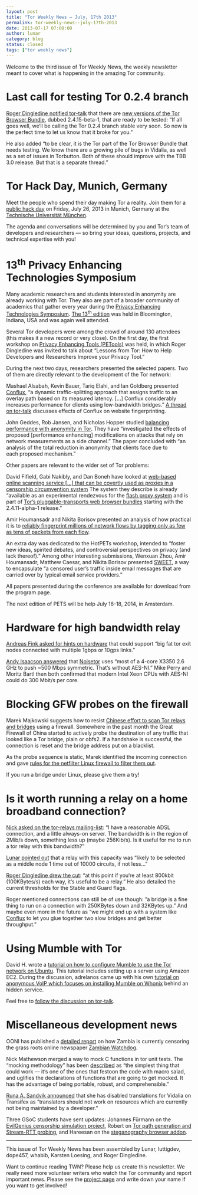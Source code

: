 ```yaml
---
layout: post
title: "Tor Weekly News — July, 17th 2013"
permalink: tor-weekly-news--july-17th-2013
date: 2013-07-17 07:00:00
author: lunar
category: blog
status: closed
tags: ["tor weekly news"]
---
```


Welcome to the third issue of Tor Weekly News, the weekly newsletter meant to cover what is happening in the amazing Tor community.

Last call for testing Tor 0.2.4 branch
======================================

[Roger Dingledine notified tor-talk](https://lists.torproject.org/pipermail/tor-talk/2013-July/028934.html) that there are [new versions of the Tor Browser Bundle](https://www.torproject.org/projects/torbrowser.html.en#Download-torbrowserbundlealpha), dubbed 2.4.15-beta-1, that are ready to be tested: “If all goes well, we‘ll be calling the Tor 0.2.4 branch stable very soon. So now is the perfect time to let us know that it broke for you.”

He also added “to be clear, it is the Tor part of the Tor Browser Bundle that needs testing. We know there are a growing pile of bugs in Vidalia, as well as a set of issues in Torbutton. Both of these should improve with the TBB 3.0 release. But that is a separate thread.”

Tor Hack Day, Munich, Germany
=============================

Meet the people who spend their day making Tor a reality. Join them for a [public hack day](https://blog.torproject.org/blog/join-us-tor-hack-day-munich-germany) on Friday, July 26, 2013 in Munich, Germany at the [Technische Universität München](http://www.tum.de/).

The agenda and conversations will be determined by you and Tor‘s team of developers and researchers — so bring your ideas, questions, projects, and technical expertise with you!

13<sup>th</sup> Privacy Enhancing Technologies Symposium
========================================================

Many academic researchers and students interested in anonymity are already working with Tor. They also are part of a broader community of academics that gather every year during the [Privacy Enhancing Technologies Symposium](http://petsymposium.org/). [The 13<sup>th</sup> edition](http://petsymposium.org/2013/program.php) was held in Bloomington, Indiana, USA and was again well attended.

Several Tor developers were among the crowd of around 130 attendees (this makes it a new record or very close). On the first day, the first workshop on [Privacy Enhancing Tools (PETools)](http://petools.soic.indiana.edu/) was held, in which Roger Dingledine was invited to talk about “Lessons from Tor: How to Help Developers and Researchers Improve your Privacy Tool.”

During the next two days, researchers presented the selected papers. Two of them are directly relevant to the development of the Tor network:

Mashael Alsabah, Kevin Bauer, Tariq Elahi, and Ian Goldberg presented [Conflux](http://freehaven.net/anonbib/papers/pets2013/paper_65.pdf), “a dynamic traffic-splitting approach that assigns traffic to an overlay path based on its measured latency. […] Conflux considerably increases performance for clients using low-bandwidth bridges.” [A thread on tor-talk](https://lists.torproject.org/pipermail/tor-talk/2013-July/028950.html) discusses effects of Conflux on website fingerprinting.

John Geddes, Rob Jansen, and Nicholas Hopper studied [balancing performance with anonymity in Tor](http://freehaven.net/anonbib/papers/pets2013/paper_80.pdf). They have “investigated the effects of proposed [performance enhancing] modifications on attacks that rely on network measurements as a side channel.” The paper concluded with “an analysis of the total reduction in anonymity that clients face due to  
 each proposed mechanism.”

Other papers are relevant to the wider set of Tor problems:

David Fifield, Gabi Nakibly, and Dan Boneh have looked at [web-based online scanning service […] that can be covertly used as proxies in a censorship circumvention system](http://freehaven.net/anonbib/papers/pets2013/paper_29.pdf) The system they describe is already “available as an experimental rendezvous for the [flash proxy system](https://crypto.stanford.edu/flashproxy/) and is part of [Tor’s pluggable-transports web browser bundles](https://www.torproject.org/projects/obfsproxy.html#download) starting with the 2.4.11-alpha-1 release.”

Amir Houmansadr and Nikita Borisov presented an analysis of how practical it is to [reliably fingerprint millions of network flows by tagging only as few as tens of packets from each flow](http://freehaven.net/anonbib/papers/pets2013/paper_71.pdf).

An extra day was dedicated to the HotPETs workshop, intended to “foster new ideas, spirited debates, and controversial perspectives on privacy (and lack thereof).” Among other interesting submissions, Wenxuan Zhou, Amir Houmansadr, Matthew Caesar, and Nikita Borisov presented [SWEET](http://petsymposium.org/2013/papers/zhou-censorship.pdf), a way to encapsulate “a censored user’s traffic inside email messages that are carried over by typical email service providers.”

All papers presented during the conference are available for download from the program page.

The next edition of PETS will be help July 16-18, 2014, in Amsterdam.

Hardware for high bandwidth relay
=================================

[Andreas Fink asked for hints on hardware](https://lists.torproject.org/pipermail/tor-relays/2013-July/002239.html) that could support “big fat tor exit nodes connected with multiple 1gbps or 10gps links.”

[Andy Isaacson answered](https://lists.torproject.org/pipermail/tor-relays/2013-July/002241.html) that [Noisetor](http://noisetor.net/) uses “most of a 4-core X3350 2.6 GHz to push \~500 Mbps symmetric. That‘s without AES-NI.” Mike Perry and Moritz Bartl then both confirmed that modern Intel Xeon CPUs with AES-NI could do 300 Mbit/s per core.

Blocking GFW probes on the firewall
===================================

Marek Majkowski suggests how to resist [Chinese effort to scan Tor relays and bridges](http://www.cs.kau.se/philwint/pdf/foci2012.pdf) using a firewall. Somewhere in the past month the Great Firewall of China started to actively probe the destination of any traffic that looked like a Tor bridge, plain or obfs2. If a handshake is successful, the connection is reset and the bridge address put on a blacklist.

As the probe sequence is static, Marek identified the incoming connection and gave [rules for the netfilter Linux firewall to filter them out](https://lists.torproject.org/pipermail/tor-talk/2013-July/028897.html).

If you run a bridge under Linux, please give them a try!

Is it worth running a relay on a home broadband connection?
===========================================================

[Nick asked on the tor-relays mailing-list](https://lists.torproject.org/pipermail/tor-relays/2013-July/002240.html): “I have a reasonable ADSL connection, and a little always-on server. The bandwidth is in the region of 2Mib/s down, something less up (maybe 256Kib/s). Is it useful for me to run a tor relay with this bandwidth?”

[Lunar pointed out](https://lists.torproject.org/pipermail/tor-relays/2013-July/002249.html) that a relay with this capacity was “likely to be selected as a middle node 1 time out of 10000 circuits, if not less…”

[Roger Dingledine drew the cut](https://lists.torproject.org/pipermail/tor-relays/2013-July/002255.html): “at this point if you‘re at least 800kbit (100KBytes/s) each way, it‘s useful to be a relay.” He also detailed the current thresholds for the Stable and Guard flags.

Roger mentioned connections can still be of use though: ”a bridge is a fine thing to run on a connection with 250KBytes down and 32KBytes up.” And maybe even more in the future as “we might end up with a system like [Conflux](http://freehaven.net/anonbib/papers/pets2013/paper_65.pdf) to let you glue together two slow bridges and get better throughput.”

Using Mumble with Tor
=====================

David H. wrote a [tutorial on how to configure Mumble to use the Tor network on Ubuntu](http://huertanix.tumblr.com/post/55261352264/location-anonymous-voice-communication-a-step-by-step). This tutorial includes setting up a server using Amazon EC2. During the discussion, adrelanos came up with his own [tutorial on anonymous VoIP which focuses on installing Mumble on Whonix](https://whonix.org/wiki/Voip) behind an hidden service.

Feel free to [follow the discussion on tor-talk](https://lists.torproject.org/pipermail/tor-talk/2013-July/028939.html).

Miscellaneous development news
==============================

OONI has published a [detailed report](https://ooni.torproject.org/zambia-a-country-under-deep-packet-inspection.html) on how Zambia is currently censoring the grass roots online newspaper [Zambian Watchdog](https://zambianwatchdog.com/).

Nick Mathewson merged a way to mock C functions in tor unit tests. The “mocking methodology” has been [described](https://trac.torproject.org/projects/tor/ticket/8949#comment:1) as “the simplest thing that could work — it‘s one of the ones that festoon the code with macro salad, and uglifies the declarations of functions that are going to get mocked. It has the advantage of being portable, robust, and comprehensible.”

[Runa A. Sandvik announced](https://lists.torproject.org/pipermail/tor-dev/2013-July/005129.html) that she has disabled translations for Vidalia on Transifex as “translators should not work on resources which are currently not being maintained by a developer.”

Three GSoC students have sent updates: Johannes Fürmann on the [EvilGenius censorship simulation project](https://lists.torproject.org/pipermail/tor-dev/2013-July/005140.html), Robert on [Tor path generation and Stream-RTT probing](https://lists.torproject.org/pipermail/tor-dev/2013-July/005141.html), and Hareesan on the [steganography browser addon](https://lists.torproject.org/pipermail/tor-dev/2013-July/005143.html).

* * * * *

This issue of Tor Weekly News has been assembled by Lunar, luttigdev, dope457, whabib, Karsten Loesing, and Roger Dingledine.

Want to continue reading TWN? Please help us create this newsletter. We really need more volunteer writers who watch the Tor community and report important news. Please see the [project page](https://trac.torproject.org/projects/tor/wiki/TorWeeklyNews) and write down your name if you want to get involved!
